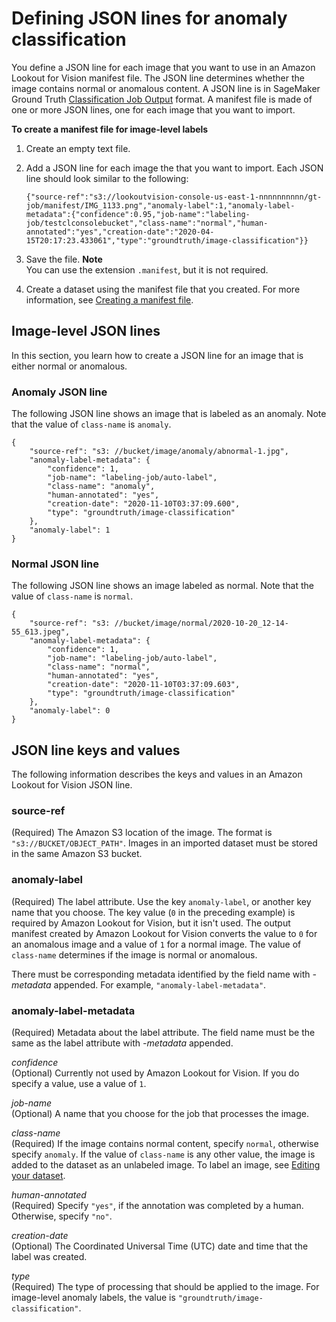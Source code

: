 # Defining JSON lines for anomaly classification<a name="manifest-file-classification"></a>

You define a JSON line for each image that you want to use in an Amazon Lookout for Vision manifest file\. The JSON line determines whether the image contains normal or anomalous content\. A JSON line is in SageMaker Ground Truth [Classification Job Output](https://docs.aws.amazon.com/sagemaker/latest/dg/sms-data-output.html#sms-output-class) format\. A manifest file is made of one or more JSON lines, one for each image that you want to import\. 

**To create a manifest file for image\-level labels**

1. Create an empty text file\.

1. Add a JSON line for each image the that you want to import\. Each JSON line should look similar to the following:

   ```
   {"source-ref":"s3://lookoutvision-console-us-east-1-nnnnnnnnnn/gt-job/manifest/IMG_1133.png","anomaly-label":1,"anomaly-label-metadata":{"confidence":0.95,"job-name":"labeling-job/testclconsolebucket","class-name":"normal","human-annotated":"yes","creation-date":"2020-04-15T20:17:23.433061","type":"groundtruth/image-classification"}}
   ```

1. Save the file\. 
**Note**  
You can use the extension `.manifest`, but it is not required\. 

1. Create a dataset using the manifest file that you created\. For more information, see [Creating a manifest file](manifest-files.md)\. 

 

## Image\-level JSON lines<a name="cd-manifest-classification-json"></a>

In this section, you learn how to create a JSON line for an image that is either normal or anomalous\.

### Anomaly JSON line<a name="classification-anomaly"></a>

The following JSON line shows an image that is labeled as an anomaly\. Note that the value of `class-name` is `anomaly`\. 

```
{
    "source-ref": "s3: //bucket/image/anomaly/abnormal-1.jpg",
    "anomaly-label-metadata": {
        "confidence": 1,
        "job-name": "labeling-job/auto-label",
        "class-name": "anomaly",
        "human-annotated": "yes",
        "creation-date": "2020-11-10T03:37:09.600",
        "type": "groundtruth/image-classification"
    },
    "anomaly-label": 1
}
```

### Normal JSON line<a name="classification-normal"></a>

The following JSON line shows an image labeled as normal\. Note that the value of `class-name` is `normal`\.

```
{
    "source-ref": "s3: //bucket/image/normal/2020-10-20_12-14-55_613.jpeg",
    "anomaly-label-metadata": {
        "confidence": 1,
        "job-name": "labeling-job/auto-label",
        "class-name": "normal",
        "human-annotated": "yes",
        "creation-date": "2020-11-10T03:37:09.603",
        "type": "groundtruth/image-classification"
    },
    "anomaly-label": 0
}
```

## JSON line keys and values<a name="json-line-format"></a>

The following information describes the keys and values in an Amazon Lookout for Vision JSON line\.

### source\-ref<a name="w49aac22c13c25b7c19c11b5"></a>

\(Required\) The Amazon S3 location of the image\. The format is `"s3://BUCKET/OBJECT_PATH"`\. Images in an imported dataset must be stored in the same Amazon S3 bucket\. 

### anomaly\-label<a name="w49aac22c13c25b7c19c11b7"></a>

\(Required\) The label attribute\. Use the key `anomaly-label`, or another key name that you choose\. The key value \(`0` in the preceding example\) is required by Amazon Lookout for Vision, but it isn't used\. The output manifest created by Amazon Lookout for Vision converts the value to `0` for an anomalous image and a value of `1` for a normal image\. The value of `class-name` determines if the image is normal or anomalous\. 

There must be corresponding metadata identified by the field name with *\-metadata* appended\. For example, `"anomaly-label-metadata"`\. 

### anomaly\-label\-metadata<a name="w49aac22c13c25b7c19c11b9"></a>

\(Required\) Metadata about the label attribute\. The field name must be the same as the label attribute with *\-metadata* appended\. 

*confidence*  
\(Optional\) Currently not used by Amazon Lookout for Vision\. If you do specify a value, use a value of `1`\. 

*job\-name*  
\(Optional\) A name that you choose for the job that processes the image\. 

*class\-name*  
\(Required\) If the image contains normal content, specify `normal`, otherwise specify `anomaly`\. If the value of `class-name` is any other value, the image is added to the dataset as an unlabeled image\. To label an image, see [Editing your dataset](edit-dataset.md)\. 

*human\-annotated*  
\(Required\) Specify `"yes"`, if the annotation was completed by a human\. Otherwise, specify `"no"`\. 

*creation\-date*   
\(Optional\) The Coordinated Universal Time \(UTC\) date and time that the label was created\. 

*type*  
\(Required\) The type of processing that should be applied to the image\. For image\-level anomaly labels, the value is `"groundtruth/image-classification"`\. 